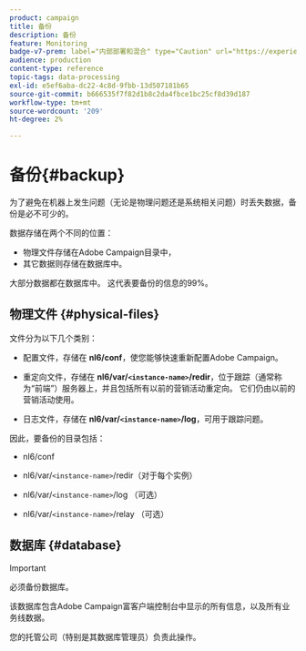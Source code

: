 ```yaml
---
product: campaign
title: 备份
description: 备份
feature: Monitoring
badge-v7-prem: label="内部部署和混合" type="Caution" url="https://experienceleague.adobe.com/docs/campaign-classic/using/installing-campaign-classic/architecture-and-hosting-models/hosting-models-lp/hosting-models.html?lang=zh-Hans" tooltip="仅适用于内部部署和混合部署"
audience: production
content-type: reference
topic-tags: data-processing
exl-id: e5ef6aba-dc22-4c8d-9fbb-13d507181b65
source-git-commit: b666535f7f82d1b8c2da4fbce1bc25cf8d39d187
workflow-type: tm+mt
source-wordcount: '209'
ht-degree: 2%

---
```


# 备份{#backup}

为了避免在机器上发生问题（无论是物理问题还是系统相关问题）时丢失数据，备份是必不可少的。

数据存储在两个不同的位置：

* 物理文件存储在Adobe Campaign目录中，
* 其它数据则存储在数据库中。

大部分数据都在数据库中。 这代表要备份的信息的99%。

## 物理文件 {#physical-files}

文件分为以下几个类别：

* 配置文件，存储在 **nl6/conf**，使您能够快速重新配置Adobe Campaign。

* 重定向文件，存储在  **nl6/var/`<instance-name>`/redir**，位于跟踪（通常称为“前端”）服务器上，并且包括所有以前的营销活动重定向。 它们仍由以前的营销活动使用。

* 日志文件，存储在 **nl6/var/`<instance-name>`/log**，可用于跟踪问题。

因此，要备份的目录包括：

* nl6/conf

* nl6/var/`<instance-name>`/redir（对于每个实例）

* nl6/var/`<instance-name>`/log （可选）

* nl6/var/`<instance-name>`/relay （可选）


## 数据库 {#database}

>[!IMPORTANT]
>
>必须备份数据库。


该数据库包含Adobe Campaign富客户端控制台中显示的所有信息，以及所有业务线数据。

您的托管公司（特别是其数据库管理员）负责此操作。
